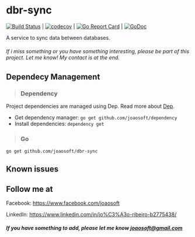 # dbr-sync
[![Build Status](https://travis-ci.org/joaosoft/dbr-sync.svg?branch=master)](https://travis-ci.org/joaosoft/dbr-sync) | [![codecov](https://codecov.io/gh/joaosoft/dbr-sync/branch/master/graph/badge.svg)](https://codecov.io/gh/joaosoft/dbr-sync) | [![Go Report Card](https://goreportcard.com/badge/github.com/joaosoft/dbr-sync)](https://goreportcard.com/report/github.com/joaosoft/dbr-sync) | [![GoDoc](https://godoc.org/github.com/joaosoft/dbr-sync?status.svg)](https://godoc.org/github.com/joaosoft/dbr-sync)

A service to sync data between databases.


###### If i miss something or you have something interesting, please be part of this project. Let me know! My contact is at the end.


## Dependecy Management
>### Dependency

Project dependencies are managed using Dep. Read more about [Dep](https://github.com/golang/dep).
* Get dependency manager: `go get github.com/joaosoft/dependency`
* Install dependencies: `dependency get`


>### Go
```
go get github.com/joaosoft/dbr-sync
```

## Known issues

## Follow me at
Facebook: https://www.facebook.com/joaosoft

LinkedIn: https://www.linkedin.com/in/jo%C3%A3o-ribeiro-b2775438/

##### If you have something to add, please let me know joaosoft@gmail.com
